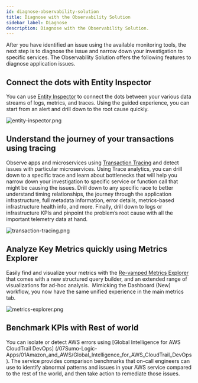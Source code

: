 ```yaml
---
id: diagnose-observability-solution
title: Diagnose with the Observability Solution
sidebar_label: Diagnose
description: Diagnose with the Observability Solution.
---
```


After you have identified an issue using the available monitoring tools, the next step is to diagnose the issue and narrow down your investigation to specific services. The Observability Solution offers the following features to diagnose application issues.

## Connect the dots with Entity Inspector

You can use [Entity Inspector](../dashboards-new/drill-down-to-discover-root-causes.md) to connect the dots between your various data streams of logs, metrics, and traces. Using the guided experience, you can start from an alert and drill down to the root cause quickly.

![entity-inspector.png](/img/observability/entity-inspector.png)

## Understand the journey of your transactions using tracing

Observe apps and microservices using [Transaction Tracing](/docs/apm/traces) and detect issues with particular microservices. Using Trace analytics, you can drill down to a specific trace and learn about bottlenecks that will help you narrow down your investigation to specific service or function call that might be causing the issues. Drill down to any specific race to better understand timing relationships, the journey through the application infrastructure, full metadata information, error details, metrics-based infrastructure health info, and more. Finally, drill down to logs or infrastructure KPIs and pinpoint the problem’s root cause with all the important telemetry data at hand.

![transaction-tracing.png](/img/observability/transaction-tracing.png)

## Analyze Key Metrics quickly using Metrics Explorer 

Easily find and visualize your metrics with the [Re-vamped Metrics Explorer](../metrics/metric-queries-alerts/metrics-explorer.md) that comes with a new structured query builder, and an extended range of visualizations for ad-hoc analysis.  Mimicking the Dashboard (New) workflow, you now have the same unified experience in the main metrics tab.

![metrics-explorer.png](/img/observability/metrics-explorer.png)

## Benchmark KPIs with Rest of world

You can isolate or detect AWS errors using [Global Intelligence for AWS CloudTrail DevOps] (/07Sumo-Logic-Apps/01Amazon_and_AWS/Global_Intelligence_for_AWS_CloudTrail_DevOps). The service provides comparison benchmarks that on-call engineers can use to identify abnormal patterns and issues in your AWS service compared to the rest of the world, and then take action to remediate those issues.  

